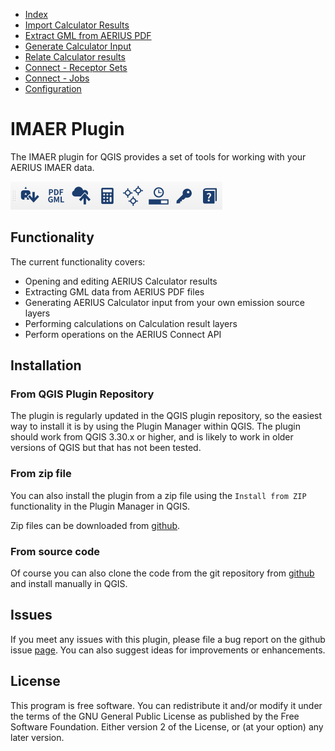 * [Index](index.md)
* [Import Calculator Results](01_import_calc_results.md)
* [Extract GML from AERIUS PDF](03_extract_gml_from_pdf.md)
* [Generate Calculator Input](04_generate_calc_input.md)
* [Relate Calculator results](05_relate_calc_results.md)
* [Connect - Receptor Sets](07_connect_receptor_sets.md)
* [Connect - Jobs](08_connect_jobs.md)
* [Configuration](09_configuration.md)

# IMAER Plugin
The IMAER plugin for QGIS provides a set of tools for working with your AERIUS
IMAER data.

![imaer toolbar](img/imaer_plugin_toolbar.png)

## Functionality

The current functionality covers:
* Opening and editing AERIUS Calculator results
* Extracting GML data from AERIUS PDF files
* Generating AERIUS Calculator input from your own emission source layers
* Performing calculations on Calculation result layers
* Perform operations on the AERIUS Connect API

## Installation

### From QGIS Plugin Repository
The plugin is regularly updated in the QGIS plugin repository, so the easiest way
to install it is by using the Plugin Manager within QGIS. The plugin should work from
QGIS 3.30.x or higher, and is likely to work in older versions of QGIS but that has
not been tested.

### From zip file 
You can also install the plugin from a zip file using the `Install from ZIP` 
functionality in the Plugin Manager in QGIS.

Zip files can be downloaded from [github](https://github.com/opengeogroep/AERIUS-QGIS-plugins/tree/master/releases).

### From source code
Of course you can also clone the code from the git repository from [github](https://github.com/opengeogroep/AERIUS-QGIS-plugins/tree/master/releases) and install manually in QGIS.

## Issues

If you meet any issues with this plugin, please file a bug report on the
github issue [page](https://github.com/opengeogroep/AERIUS-QGIS-plugins/issues).
You can also suggest ideas for improvements or enhancements.

## License

This program is free software. You can redistribute it and/or modify
it under the terms of the GNU General Public License as published by
the Free Software Foundation. Either version 2 of the License, or
(at your option) any later version.
